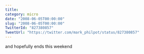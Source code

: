 ```yaml
---
title: 
category: micro
date: "2008-06-05T00:00:00"
slug: "2008-06-05T00:00:00"
TwitterId: "827380857"
TweetUrl: "https://twitter.com/mark_philpot/status/827380857"
---
```


and hopefully ends this weekend
